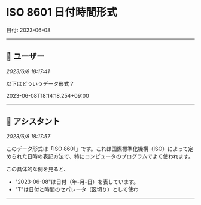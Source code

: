 # ISO 8601 日付時間形式

日付: 2023-06-08

---

## 👤 ユーザー
*2023/6/8 18:17:41*

以下はどういうデータ形式？

2023-06-08T18:14:18.254+09:00

---

## 🤖 アシスタント
*2023/6/8 18:17:57*

このデータ形式は「ISO 8601」です。これは国際標準化機構（ISO）によって定められた日時の表記方法で、特にコンピュータのプログラムでよく使われます。

この具体的な例を見ると、

- "2023-06-08"は日付（年-月-日）を表しています。
- "T"は日付と時間のセパレータ（区切り）として使わ

---
